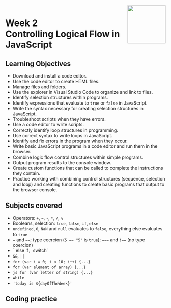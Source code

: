 <a href="../">
  <img src="/img/JavaScript_Basics_logo.avif" width="120" align="right">
</a>

# Week 2 <br> Controlling Logical Flow in JavaScript

## Learning Objectives
- Download and install a code editor.
- Use the code editor to create HTML files.
- Manage files and folders.
- Use the explorer in Visual Studio Code to organize and link to files.
- Identify selection structures within programs.
- Identify expressions that evaluate to `true` or `false` in JavaScript.
- Write the syntax necessary for creating selection structures in JavaScript.
- Troubleshoot scripts when they have errors.
- Use a code editor to write scripts.
- Correctly identify loop structures in programming.
- Use correct syntax to write loops in JavaScript.
- Identify and fix errors in the program when they occur.
- Write basic JavaScript programs in a code editor and run them in the browser.
- Combine logic flow control structures within simple programs.
- Output program results to the console window.
- Create custom functions that can be called to complete the instructions they contain.
- Practice working with combining control structures (sequence, selection and loop) and creating functions to create basic programs that output to the browser console.

## Subjects covered
- Operators: `+`, `=`, `-`, `*`, `/`, `%`
- Booleans, selection: `true`, `false`, `if`, `else`
- `undefined`, `0`, `NaN` and `null` evaluates to `false`, everything else evaluates to `true`
- `=` and `==`; type coercion (`5 == "5"` is `true`); `===` and `!==` (no type coercion)
- ``else if`, `switch`
- `&&`, `||`
- `for (var i = 0; i < 10; i++) {...}`
- `for (var element of array) {...}`
- `js for (var letter of string) {...}`
- `while`
- `'today is ${dayOfTheWeek}'`


## Coding practice


